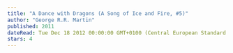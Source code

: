 ```yaml
---
title: "A Dance with Dragons (A Song of Ice and Fire, #5)"
author: "George R.R. Martin"
published: 2011
dateRead: Tue Dec 18 2012 00:00:00 GMT+0100 (Central European Standard Time)
stars: 4
---
```



